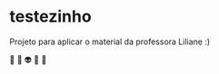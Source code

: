 # testezinho
Projeto para aplicar o material da professora Liliane :)

:clown_face:
:lemon:
:alien:
:dancer:
:baby_chick: